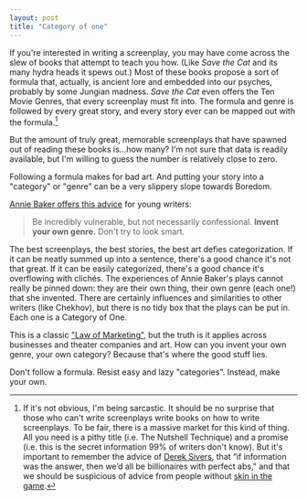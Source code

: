 ```yaml
---
layout: post
title: "Category of one"
---
```


If you're interested in writing a screenplay, you may have come across the slew of books that attempt to teach you how. (Like *Save the Cat* and its many hydra heads it spews out.) Most of these books propose a sort of formula that, actually, is ancient lore and embedded into our psyches, probably by some Jungian madness. *Save the Cat* even offers the Ten Movie Genres, that every screenplay must fit into. The formula and genre is followed by every great story, and every story ever can be mapped out with the formula.[^1]

But the amount of truly great, memorable screenplays that have spawned out of reading these books is...how many? I'm not sure that data is readily available, but I'm willing to guess the number is relatively close to zero.

Following a formula makes for bad art. And putting your story into a "category" or "genre" can be a very slippery slope towards Boredom.

[Annie Baker offers this advice](https://www.standard.co.uk/go/london/theatre/annie-baker-be-incredibly-vulnerable-but-not-necessarily-confessional-a3746516.html) for young writers:

> Be incredibly vulnerable, but not necessarily confessional. **Invent your own genre.** Don't try to look smart.

The best screenplays, the best stories, the best art defies categorization. If it can be neatly summed up into a sentence, there's a good chance it's not that great. If it can be easily categorized, there's a good chance it's overflowing with clichés. The experiences of Annie Baker's plays cannot really be pinned down: they are their own thing, their own genre (each one!) that she invented. There are certainly influences and similarities to other writers (like Chekhov), but there is no tidy box that the plays can be put in. Each one is a Category of One.

This is a classic ["Law of Marketing"](https://amzn.to/2JVvCDs), but the truth is it applies across businesses and theater companies and art. How can you invent your own genre, your own category? Because that's where the good stuff lies.

Don't follow a formula. Resist easy and lazy "categories". Instead, make your own.

[^1]: If it's not obvious, I'm being sarcastic. It should be no surprise that those who can't write screenplays write books on how to write screenplays. To be fair, there is a massive market for this kind of thing. All you need is a pithy title (i.e. The Nutshell Technique) and a promise (i.e. this is the secret information 99% of writers don't know). But it's important to remember the advice of [Derek Sivers](https://sivers.org), that “if information was the answer, then we’d all be billionaires with perfect abs," and that we should be suspicious of advice from people without [skin in the game](https://amzn.to/2B1vz6v).
